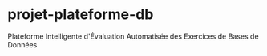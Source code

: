 # projet-plateforme-db
Plateforme Intelligente d'Évaluation Automatisée des Exercices de Bases de Données
